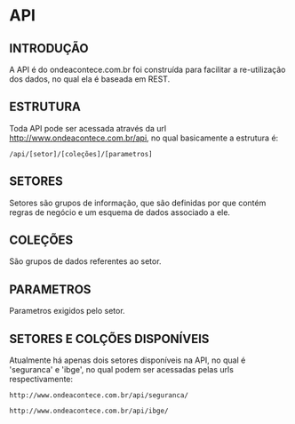 
API
===

INTRODUÇÃO
----------

A API é do ondeacontece.com.br foi construída para facilitar a re-utilização dos dados, 
no qual ela é baseada em REST.

ESTRUTURA 
---------

Toda API pode ser acessada através da url http://www.ondeacontece.com.br/api, no qual
basicamente a estrutura é:

    /api/[setor]/[coleções]/[parametros]


SETORES
-------

Setores são grupos de informação, que são definidas por que contém regras de negócio
e um esquema de dados associado a ele.

COLEÇÕES
--------

São grupos de dados referentes ao setor.

PARAMETROS
----------

Parametros exigidos pelo setor.

SETORES E COLÇÕES DISPONÍVEIS
-----------------------------

Atualmente há apenas dois setores disponíveis na API, no qual é 'seguranca' e 'ibge',
no qual podem ser acessadas pelas urls respectivamente:

    http://www.ondeacontece.com.br/api/seguranca/

    http://www.ondeacontece.com.br/api/ibge/





